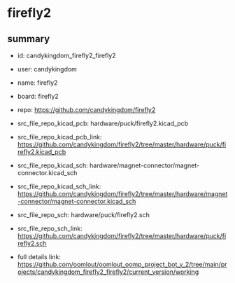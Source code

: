 # firefly2
 
## summary 
* id: candykingdom_firefly2_firefly2
* user: candykingdom
* name: firefly2
* board: firefly2
* repo: https://github.com/candykingdom/firefly2
* src_file_repo_kicad_pcb: hardware/puck/firefly2.kicad_pcb
* src_file_repo_kicad_pcb_link: https://github.com/candykingdom/firefly2/tree/master/hardware/puck/firefly2.kicad_pcb
* src_file_repo_kicad_sch: hardware/magnet-connector/magnet-connector.kicad_sch
* src_file_repo_kicad_sch_link: https://github.com/candykingdom/firefly2/tree/master/hardware/magnet-connector/magnet-connector.kicad_sch

* src_file_repo_sch: hardware/puck/firefly2.sch
* src_file_repo_sch_link: https://github.com/candykingdom/firefly2/tree/master/hardware/puck/firefly2.sch
* full details link: https://github.com/oomlout/oomlout_oomp_project_bot_v_2/tree/main/projects/candykingdom_firefly2_firefly2/current_version/working  







